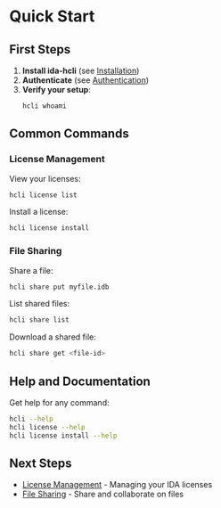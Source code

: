 # Quick Start

## First Steps

1. **Install ida-hcli** (see [Installation](installation.md))
2. **Authenticate** (see [Authentication](authentication.md))
3. **Verify your setup**:
   ```bash
   hcli whoami
   ```

## Common Commands

### License Management

View your licenses:
```bash
hcli license list
```

Install a license:
```bash
hcli license install
```

### File Sharing

Share a file:
```bash
hcli share put myfile.idb
```

List shared files:
```bash
hcli share list
```

Download a shared file:
```bash
hcli share get <file-id>
```

## Help and Documentation

Get help for any command:
```bash
hcli --help
hcli license --help
hcli license install --help
```

## Next Steps

- [License Management](../user-guide/licenses.md) - Managing your IDA licenses
- [File Sharing](../user-guide/file-sharing.md) - Share and collaborate on files